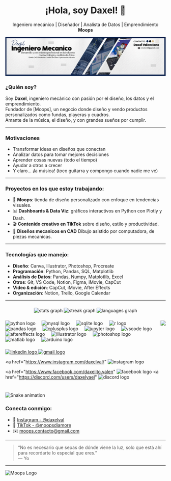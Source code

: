 <h1 align="center">¡Hola, soy Daxel! 👋</h1>
<p align="center">
Ingeniero mecánico | Diseñador | Analista de Datos | Emprendimiento <b>Moops</b>  
</p>

<p align="center">
  <img src="banner_linkeno.png" alt="Banner de Daxel" />
</p>


### ¿Quién soy?

Soy **Daxel**, ingeniero mecánico con pasión por el diseño, los datos y el emprendimiento.  
Fundador de [Moops], un negocio donde diseño y vendo productos personalizados como fundas, playeras y cuadros.  
Amante de la música, el diseño, y con grandes sueños por cumplir.

---

### Motivaciones
- Transformar ideas en diseños que conectan
- Analizar datos para tomar mejores decisiones
- Aprender cosas nuevas (todo el tiempo)
- Ayudar a otros a crecer
- Y claro... ¡la música! (toco guitarra y compongo cuando nadie me ve)

---

### Proyectos en los que estoy trabajando:

- 🚀 **Moops**: tienda de diseño personalizado con enfoque en tendencias visuales.
- 📊 **Dashboards & Data Viz**: gráficos interactivos en Python con Plotly y Dash.
- 🎬 **Contenido creativo en TikTok** sobre diseño, estilo y productividad.
- 🧠 **Diseños mecanicos en CAD** Dibujo asistido por computadora, de piezas mecanicas.

---

### Tecnologías que manejo:

- **Diseño**: Canva, Illustrator, Photoshop, Procreate
- **Programación**: Python, Pandas, SQL, Matplotlib
- **Análisis de Datos**: Pandas, Numpy, Matplotlib, Excel
- **Otros**: Git, VS Code, Notion, Figma, iMovie, CapCut
- **Video & edición**: CapCut, iMovie, After Effects
- **Organización**: Notion, Trello, Google Calendar

---
###

<div align="center">
  <img src="https://github-readme-stats.vercel.app/api?username=DaxelVal&hide_title=false&hide_rank=false&show_icons=true&include_all_commits=true&count_private=true&disable_animations=false&theme=dracula&locale=en&hide_border=false" height="150" alt="stats graph"  />
  <img src="https://streak-stats.demolab.com?user=DaxelVal&locale=en&mode=daily&theme=dracula&hide_border=false&border_radius=5" height="150" alt="streak graph"  />
  <img src="https://github-readme-stats.vercel.app/api/top-langs?username=DaxelVal&locale=en&hide_title=false&layout=compact&card_width=320&langs_count=5&theme=dracula&hide_border=false" height="150" alt="languages graph"  />
</div>

###

<img align="right" height="150" src="https://media.giphy.com/media/M9gbBd9nbDrOTu1Mqx/giphy.gif"  />

###

<div align="left">
  <img src="https://cdn.jsdelivr.net/gh/devicons/devicon/icons/python/python-original.svg" height="30" alt="python logo"  />
  <img width="12" />
  <img src="https://cdn.jsdelivr.net/gh/devicons/devicon/icons/mysql/mysql-original.svg" height="30" alt="mysql logo"  />
  <img width="12" />
  <img src="https://cdn.jsdelivr.net/gh/devicons/devicon/icons/sqlite/sqlite-original.svg" height="30" alt="sqlite logo"  />
  <img width="12" />
  <img src="https://cdn.jsdelivr.net/gh/devicons/devicon/icons/r/r-original.svg" height="30" alt="r logo"  />
  <img width="12" />
  <img src="https://cdn.jsdelivr.net/gh/devicons/devicon/icons/pandas/pandas-original.svg" height="30" alt="pandas logo"  />
  <img width="12" />
  <img src="https://cdn.jsdelivr.net/gh/devicons/devicon/icons/cplusplus/cplusplus-original.svg" height="30" alt="cplusplus logo"  />
  <img width="12" />
  <img src="https://cdn.jsdelivr.net/gh/devicons/devicon/icons/jupyter/jupyter-original.svg" height="30" alt="jupyter logo"  />
  <img width="12" />
  <img src="https://cdn.jsdelivr.net/gh/devicons/devicon/icons/vscode/vscode-original.svg" height="30" alt="vscode logo"  />
  <img width="12" />
  <img src="https://cdn.jsdelivr.net/gh/devicons/devicon/icons/aftereffects/aftereffects-original.svg" height="30" alt="aftereffects logo"  />
  <img width="12" />
  <img src="https://cdn.jsdelivr.net/gh/devicons/devicon/icons/illustrator/illustrator-plain.svg" height="30" alt="illustrator logo"  />
  <img width="12" />
  <img src="https://cdn.jsdelivr.net/gh/devicons/devicon/icons/photoshop/photoshop-plain.svg" height="30" alt="photoshop logo"  />
  <img width="12" />
  <img src="https://cdn.jsdelivr.net/gh/devicons/devicon/icons/matlab/matlab-original.svg" height="30" alt="matlab logo"  />
  <img width="12" />
  <img src="https://cdn.jsdelivr.net/gh/devicons/devicon/icons/arduino/arduino-original.svg" height="30" alt="arduino logo"  />
</div>

###

<div align="left">
<div align="left">
  
  <a href="https://www.linkedin.com/in/daxel-valenciano-420321201/" target="_blank">
    <img src="https://img.shields.io/static/v1?message=LinkedIn&logo=linkedin&label=&color=0077B5&logoColor=white&labelColor=&style=for-the-badge" height="35" alt="linkedin logo" />
  </a>
  <a href="dvalen58@gmail.com" target="/blank">
  <img src="https://img.shields.io/static/v1?message=Gmail&logo=gmail&label=&color=D14836&logoColor=white&labelColor=&style=for-the-badge" height="35" alt="gmail logo"  />
  </a>

  <a href="https://www.instagram.com/daxelval/"
  <img src="https://img.shields.io/static/v1?message=Instagram&logo=instagram&label=&color=E4405F&logoColor=white&labelColor=&style=for-the-badge" height="35" alt="instagram logo"  />
  </a>
  
  <a href="https://www.facebook.com/daxelito.valen"
  <img src="https://img.shields.io/static/v1?message=Facebook&logo=facebook&label=&color=1877F2&logoColor=white&labelColor=&style=for-the-badge" height="35" alt="facebook logo"  />
  </a>
  <a href="https://discord.com/users/daxelyael"
  <img src="https://img.shields.io/static/v1?message=Discord&logo=discord&label=&color=7289DA&logoColor=white&labelColor=&style=for-the-badge" height="35" alt="discord logo"  />
  </a>
</div>

###

<br clear="both">

<img src="https://raw.githubusercontent.com/DaxelVal/DaxelVal/output/snake.svg" alt="Snake animation" />

###

### Conecta conmigo:

- 💼 [Instagram - @daxelval](https://instagram.com/daxelval)
- 🎨 [TikTok - @moopsdiamore](https://tiktok.com/@moopsdiamore)
- ✉️ moops.contacto@gmail.com

---

> “No es necesario que sepas de dónde viene la luz, solo que está ahí para recordarte lo especial que eres.”  
> — Yo

---

![Moops Logo](https://i.imgur.com/XjzlfJX.png) <!-- Aquí puedes poner tu propio logo o imagen de marca -->
